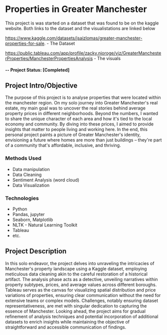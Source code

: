 # Properties in Greater Manchester
This project is was started on a dataset that was found to be on the kaggle website. Both links to the dataset and the visualistations are linked below

https://www.kaggle.com/datasets/jsaizlomas/greater-manchester-properties-for-sale. - The Dataset

https://public.tableau.com/app/profile/zacky.njoroge/viz/GreaterManchesterProperties/ManchesterPropertiesAnalysis - The visuals

#### -- Project Status: [Completed]

## Project Intro/Objective
The purpose of this project is to analyse properties that were located within the manchester region. On my solo journey into Greater Manchester's real estate, my main goal was to uncover the real stories behind average property prices in different neighborhoods. Beyond the numbers, I wanted to share the unique character of each area and how it's tied to the local economy and community. By diving into these prices, I aimed to provide insights that matter to people living and working here. In the end, this personal project paints a picture of Greater Manchester's identity, envisioning a future where homes are more than just buildings – they're part of a community that's affordable, inclusive, and thriving.

### Methods Used
* Data manipulation
* Data Cleaning
* Sentiment Analysis (word cloud)
* Data Visualization

### Technologies
* Python
* Pandas, jupyter
* Seaborn, Matplotlib
* NLTK - Natural Learning Toolkit
* Tableau
* etc. 

## Project Description
In this solo endeavor, the project delves into unraveling the intricacies of Manchester's property landscape using a Kaggle dataset, employing meticulous data cleaning akin to the careful restoration of a historical artifact. The analysis phase acts as a detective, unveiling narratives within property subtypes, prices, and average values across different boroughs. Tableau serves as the canvas for visualizing spatial distribution and price variations of properties, ensuring clear communication without the need for extensive teams or complex models. Challenges, notably ensuring dataset representativeness, are met with singular dedication to capturing the essence of Manchester. Looking ahead, the project aims for gradual refinement of analysis techniques and potential incorporation of additional datasets to enrich insights while maintaining the objective of straightforward and accessible communication of findings.
